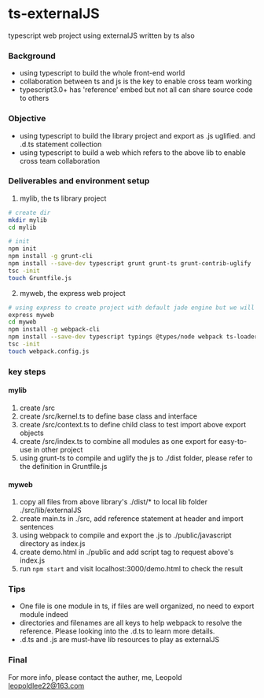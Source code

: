 # ts-externalJS
typescript web project using externalJS written by ts also

### Background
- using typescript to build the whole front-end world
- collaboration between ts and js is the key to enable cross team working
- typescript3.0+ has 'reference' embed but not all can share source code to others

### Objective
- using typescript to build the library project and export as .js uglified. and .d.ts statement collection
- using typescript to build a web which refers to the above lib to enable cross team collaboration

### Deliverables and environment setup
1. mylib, the ts library project
```bash
# create dir
mkdir mylib
cd mylib

# init
npm init
npm install -g grunt-cli
npm install --save-dev typescript grunt grunt-ts grunt-contrib-uglify
tsc -init
touch Gruntfile.js
```
2. myweb, the express web project
```bash
# using express to create project with default jade engine but we will use static html in /public instead
express myweb
cd myweb
npm install -g webpack-cli
npm install --save-dev typescript typings @types/node webpack ts-loader tsconfig-paths-webpack-plugin uglifyjs-webpack-plugin
tsc -init
touch webpack.config.js
```

### key steps
#### mylib
1. create /src
2. create /src/kernel.ts to define base class and interface
3. create /src/context.ts to define child class to test import above export objects
4. create /src/index.ts to combine all modules as one export for easy-to-use in other project
5. using grunt-ts to compile and uglify the js to ./dist folder, please refer to the definition in Gruntfile.js

#### myweb
1. copy all files from above library's ./dist/* to local lib folder ./src/lib/externalJS
2. create main.ts in ./src, add reference statement at header and import sentences
3. using webpack to compile and export the .js to ./public/javascript directory as index.js
4. create demo.html in ./public and add script tag to request above's index.js
5. run `npm start` and visit localhost:3000/demo.html to check the result

### Tips
- One file is one module in ts, if files are well organized, no need to export module indeed
- directories and filenames are all keys to help webpack to resolve the reference. Please looking into the .d.ts to learn more details.
- .d.ts and .js are must-have lib resources to play as externalJS

### Final
For more info, please contact the auther, me, Leopold <leopoldlee22@163.com>
